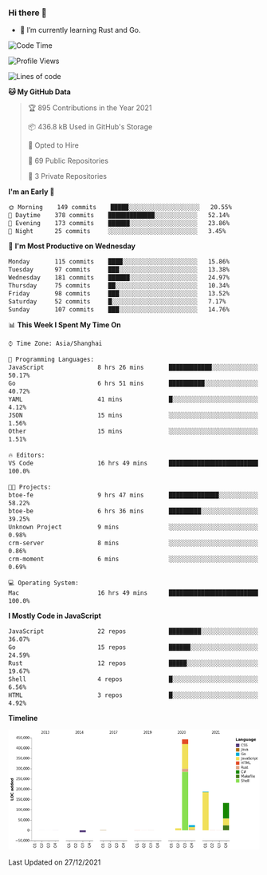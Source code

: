 ### Hi there 👋

- 🌱 I’m currently learning Rust and Go.

<!--START_SECTION:waka-->
![Code Time](http://img.shields.io/badge/Code%20Time-58%20hrs-blue)

![Profile Views](http://img.shields.io/badge/Profile%20Views-12-blue)

![Lines of code](https://img.shields.io/badge/From%20Hello%20World%20I%27ve%20Written-792%20Thousand%20lines%20of%20code-blue)

**🐱 My GitHub Data** 

> 🏆 895 Contributions in the Year 2021
 > 
> 📦 436.8 kB Used in GitHub's Storage 
 > 
> 💼 Opted to Hire
 > 
> 📜 69 Public Repositories 
 > 
> 🔑 3 Private Repositories  
 > 
**I'm an Early 🐤** 

```text
🌞 Morning    149 commits    █████░░░░░░░░░░░░░░░░░░░░   20.55% 
🌆 Daytime    378 commits    █████████████░░░░░░░░░░░░   52.14% 
🌃 Evening    173 commits    ██████░░░░░░░░░░░░░░░░░░░   23.86% 
🌙 Night      25 commits     ░░░░░░░░░░░░░░░░░░░░░░░░░   3.45%

```
📅 **I'm Most Productive on Wednesday** 

```text
Monday       115 commits    ████░░░░░░░░░░░░░░░░░░░░░   15.86% 
Tuesday      97 commits     ███░░░░░░░░░░░░░░░░░░░░░░   13.38% 
Wednesday    181 commits    ██████░░░░░░░░░░░░░░░░░░░   24.97% 
Thursday     75 commits     ██░░░░░░░░░░░░░░░░░░░░░░░   10.34% 
Friday       98 commits     ███░░░░░░░░░░░░░░░░░░░░░░   13.52% 
Saturday     52 commits     █░░░░░░░░░░░░░░░░░░░░░░░░   7.17% 
Sunday       107 commits    ███░░░░░░░░░░░░░░░░░░░░░░   14.76%

```


📊 **This Week I Spent My Time On** 

```text
⌚︎ Time Zone: Asia/Shanghai

💬 Programming Languages: 
JavaScript               8 hrs 26 mins       ████████████░░░░░░░░░░░░░   50.17% 
Go                       6 hrs 51 mins       ██████████░░░░░░░░░░░░░░░   40.72% 
YAML                     41 mins             █░░░░░░░░░░░░░░░░░░░░░░░░   4.12% 
JSON                     15 mins             ░░░░░░░░░░░░░░░░░░░░░░░░░   1.56% 
Other                    15 mins             ░░░░░░░░░░░░░░░░░░░░░░░░░   1.51%

🔥 Editors: 
VS Code                  16 hrs 49 mins      █████████████████████████   100.0%

🐱‍💻 Projects: 
btoe-fe                  9 hrs 47 mins       ██████████████░░░░░░░░░░░   58.22% 
btoe-be                  6 hrs 36 mins       █████████░░░░░░░░░░░░░░░░   39.25% 
Unknown Project          9 mins              ░░░░░░░░░░░░░░░░░░░░░░░░░   0.98% 
crm-server               8 mins              ░░░░░░░░░░░░░░░░░░░░░░░░░   0.86% 
crm-moment               6 mins              ░░░░░░░░░░░░░░░░░░░░░░░░░   0.69%

💻 Operating System: 
Mac                      16 hrs 49 mins      █████████████████████████   100.0%

```

**I Mostly Code in JavaScript** 

```text
JavaScript               22 repos            █████████░░░░░░░░░░░░░░░░   36.07% 
Go                       15 repos            ██████░░░░░░░░░░░░░░░░░░░   24.59% 
Rust                     12 repos            █████░░░░░░░░░░░░░░░░░░░░   19.67% 
Shell                    4 repos             █░░░░░░░░░░░░░░░░░░░░░░░░   6.56% 
HTML                     3 repos             █░░░░░░░░░░░░░░░░░░░░░░░░   4.92%

```


**Timeline**

![Chart not found](https://raw.githubusercontent.com/elton/elton/main/charts/bar_graph.png) 


 Last Updated on 27/12/2021
<!--END_SECTION:waka-->

<!--
**elton/elton** is a ✨ _special_ ✨ repository because its `README.md` (this file) appears on your GitHub profile.

Here are some ideas to get you started:

- 🔭 I’m currently working on ...
- 🌱 I’m currently learning ...
- 👯 I’m looking to collaborate on ...
- 🤔 I’m looking for help with ...
- 💬 Ask me about ...
- 📫 How to reach me: ...
- 😄 Pronouns: ...
- ⚡ Fun fact: ...
-->
